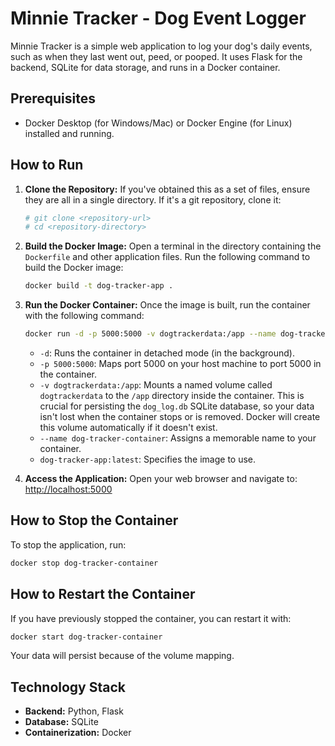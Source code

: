 # Minnie Tracker - Dog Event Logger

Minnie Tracker is a simple web application to log your dog's daily events, such as when they last went out, peed, or pooped. It uses Flask for the backend, SQLite for data storage, and runs in a Docker container.

## Prerequisites

- Docker Desktop (for Windows/Mac) or Docker Engine (for Linux) installed and running.

## How to Run

1.  **Clone the Repository:**
    If you've obtained this as a set of files, ensure they are all in a single directory. If it's a git repository, clone it:
    ```bash
    # git clone <repository-url>
    # cd <repository-directory>
    ```

2.  **Build the Docker Image:**
    Open a terminal in the directory containing the `Dockerfile` and other application files. Run the following command to build the Docker image:
    ```bash
    docker build -t dog-tracker-app .
    ```

3.  **Run the Docker Container:**
    Once the image is built, run the container with the following command:
    ```bash
    docker run -d -p 5000:5000 -v dogtrackerdata:/app --name dog-tracker-container dog-tracker-app:latest
    ```
    -   `-d`: Runs the container in detached mode (in the background).
    -   `-p 5000:5000`: Maps port 5000 on your host machine to port 5000 in the container.
    -   `-v dogtrackerdata:/app`: Mounts a named volume called `dogtrackerdata` to the `/app` directory inside the container. This is crucial for persisting the `dog_log.db` SQLite database, so your data isn't lost when the container stops or is removed. Docker will create this volume automatically if it doesn't exist.
    -   `--name dog-tracker-container`: Assigns a memorable name to your container.
    -   `dog-tracker-app:latest`: Specifies the image to use.

4.  **Access the Application:**
    Open your web browser and navigate to:
    [http://localhost:5000](http://localhost:5000)

## How to Stop the Container

To stop the application, run:
```bash
docker stop dog-tracker-container
```

## How to Restart the Container

If you have previously stopped the container, you can restart it with:
```bash
docker start dog-tracker-container
```
Your data will persist because of the volume mapping.

## Technology Stack

-   **Backend:** Python, Flask
-   **Database:** SQLite
-   **Containerization:** Docker
